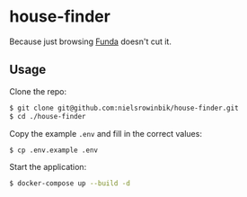 # house-finder

Because just browsing [Funda](https://www.funda.nl/) doesn't cut it.

## Usage

Clone the repo:

```sh
$ git clone git@github.com:nielsrowinbik/house-finder.git
$ cd ./house-finder
```

Copy the example `.env` and fill in the correct values:

```sh
$ cp .env.example .env
```

Start the application:

```sh
$ docker-compose up --build -d
```
